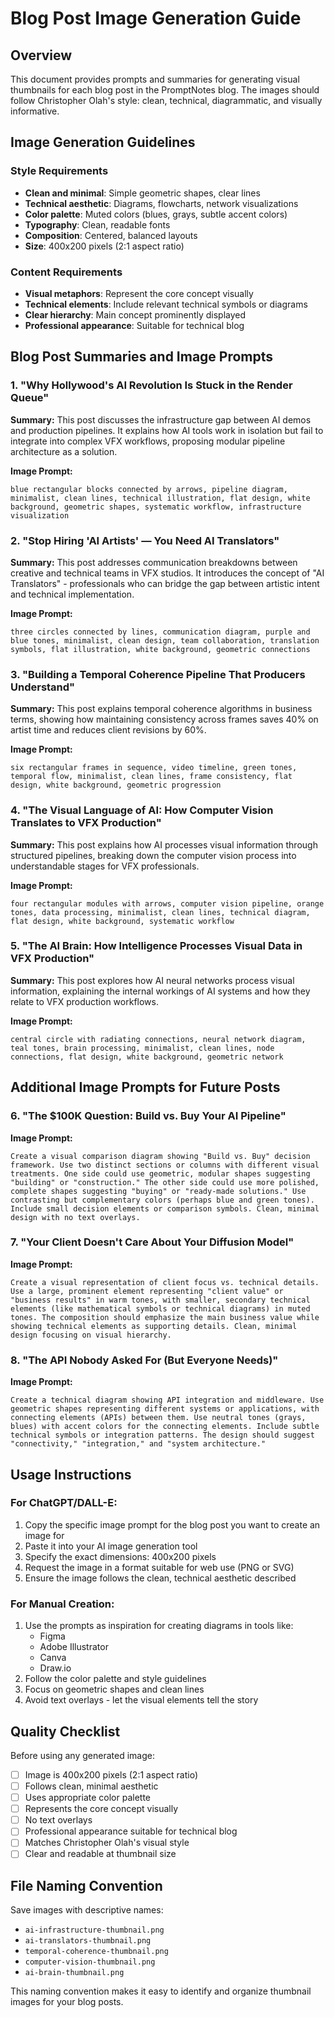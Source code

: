 # Blog Post Image Generation Guide

## Overview
This document provides prompts and summaries for generating visual thumbnails for each blog post in the PromptNotes blog. The images should follow Christopher Olah's style: clean, technical, diagrammatic, and visually informative.

## Image Generation Guidelines

### Style Requirements
- **Clean and minimal**: Simple geometric shapes, clear lines
- **Technical aesthetic**: Diagrams, flowcharts, network visualizations
- **Color palette**: Muted colors (blues, grays, subtle accent colors)
- **Typography**: Clean, readable fonts
- **Composition**: Centered, balanced layouts
- **Size**: 400x200 pixels (2:1 aspect ratio)

### Content Requirements
- **Visual metaphors**: Represent the core concept visually
- **Technical elements**: Include relevant technical symbols or diagrams
- **Clear hierarchy**: Main concept prominently displayed
- **Professional appearance**: Suitable for technical blog

## Blog Post Summaries and Image Prompts

### 1. "Why Hollywood's AI Revolution Is Stuck in the Render Queue"

**Summary:** This post discusses the infrastructure gap between AI demos and production pipelines. It explains how AI tools work in isolation but fail to integrate into complex VFX workflows, proposing modular pipeline architecture as a solution.

**Image Prompt:**
```
blue rectangular blocks connected by arrows, pipeline diagram, minimalist, clean lines, technical illustration, flat design, white background, geometric shapes, systematic workflow, infrastructure visualization
```

### 2. "Stop Hiring 'AI Artists' — You Need AI Translators"

**Summary:** This post addresses communication breakdowns between creative and technical teams in VFX studios. It introduces the concept of "AI Translators" - professionals who can bridge the gap between artistic intent and technical implementation.

**Image Prompt:**
```
three circles connected by lines, communication diagram, purple and blue tones, minimalist, clean design, team collaboration, translation symbols, flat illustration, white background, geometric connections
```

### 3. "Building a Temporal Coherence Pipeline That Producers Understand"

**Summary:** This post explains temporal coherence algorithms in business terms, showing how maintaining consistency across frames saves 40% on artist time and reduces client revisions by 60%.

**Image Prompt:**
```
six rectangular frames in sequence, video timeline, green tones, temporal flow, minimalist, clean lines, frame consistency, flat design, white background, geometric progression
```

### 4. "The Visual Language of AI: How Computer Vision Translates to VFX Production"

**Summary:** This post explains how AI processes visual information through structured pipelines, breaking down the computer vision process into understandable stages for VFX professionals.

**Image Prompt:**
```
four rectangular modules with arrows, computer vision pipeline, orange tones, data processing, minimalist, clean lines, technical diagram, flat design, white background, systematic workflow
```

### 5. "The AI Brain: How Intelligence Processes Visual Data in VFX Production"

**Summary:** This post explores how AI neural networks process visual information, explaining the internal workings of AI systems and how they relate to VFX production workflows.

**Image Prompt:**
```
central circle with radiating connections, neural network diagram, teal tones, brain processing, minimalist, clean lines, node connections, flat design, white background, geometric network
```

## Additional Image Prompts for Future Posts

### 6. "The $100K Question: Build vs. Buy Your AI Pipeline"

**Image Prompt:**
```
Create a visual comparison diagram showing "Build vs. Buy" decision framework. Use two distinct sections or columns with different visual treatments. One side could use geometric, modular shapes suggesting "building" or "construction." The other side could use more polished, complete shapes suggesting "buying" or "ready-made solutions." Use contrasting but complementary colors (perhaps blue and green tones). Include small decision elements or comparison symbols. Clean, minimal design with no text overlays.
```

### 7. "Your Client Doesn't Care About Your Diffusion Model"

**Image Prompt:**
```
Create a visual representation of client focus vs. technical details. Use a large, prominent element representing "client value" or "business results" in warm tones, with smaller, secondary technical elements (like mathematical symbols or technical diagrams) in muted tones. The composition should emphasize the main business value while showing technical elements as supporting details. Clean, minimal design focusing on visual hierarchy.
```

### 8. "The API Nobody Asked For (But Everyone Needs)"

**Image Prompt:**
```
Create a technical diagram showing API integration and middleware. Use geometric shapes representing different systems or applications, with connecting elements (APIs) between them. Use neutral tones (grays, blues) with accent colors for the connecting elements. Include subtle technical symbols or integration patterns. The design should suggest "connectivity," "integration," and "system architecture."
```

## Usage Instructions

### For ChatGPT/DALL-E:
1. Copy the specific image prompt for the blog post you want to create an image for
2. Paste it into your AI image generation tool
3. Specify the exact dimensions: 400x200 pixels
4. Request the image in a format suitable for web use (PNG or SVG)
5. Ensure the image follows the clean, technical aesthetic described

### For Manual Creation:
1. Use the prompts as inspiration for creating diagrams in tools like:
   - Figma
   - Adobe Illustrator
   - Canva
   - Draw.io
2. Follow the color palette and style guidelines
3. Focus on geometric shapes and clean lines
4. Avoid text overlays - let the visual elements tell the story

## Quality Checklist

Before using any generated image:
- [ ] Image is 400x200 pixels (2:1 aspect ratio)
- [ ] Follows clean, minimal aesthetic
- [ ] Uses appropriate color palette
- [ ] Represents the core concept visually
- [ ] No text overlays
- [ ] Professional appearance suitable for technical blog
- [ ] Matches Christopher Olah's visual style
- [ ] Clear and readable at thumbnail size

## File Naming Convention

Save images with descriptive names:
- `ai-infrastructure-thumbnail.png`
- `ai-translators-thumbnail.png`
- `temporal-coherence-thumbnail.png`
- `computer-vision-thumbnail.png`
- `ai-brain-thumbnail.png`

This naming convention makes it easy to identify and organize thumbnail images for your blog posts.
